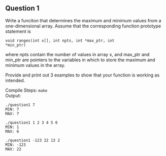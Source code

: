## Question 1

Write a funciton that determines the maximum and minimum values from a one-dimensional array. Assume that the corresponding function prototype statement is

<code>void ranges(int x[], int npts, int *max_ptr, int *min_ptr)</code>

where npts contain the number of values in array x, and max_ptr and min_ptr are pointers to the variables in which to store the maximum and minimum values in the array.

Provide and print out 3 examples to show that your function is working as intended.

Compile Steps: 
`make`  
Output:
```
./question1 7
MIN: 7
MAX: 7

./question1 1 2 3 4 5 6
MIN: 1
MAX: 6

./question1 -123 22 13 2
MIN: -123
MAX: 22
```
